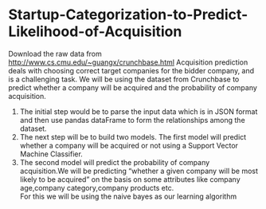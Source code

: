 # Startup-Categorization-to-Predict-Likelihood-of-Acquisition
Download the raw data from http://www.cs.cmu.edu/~guangx/crunchbase.html
Acquisition prediction deals with choosing correct target companies for the bidder company, and is a challenging task. We will be using the dataset from Crunchbase to predict whether a company   will   be   acquired   and   the   probability   of   company   acquisition.


1. The initial step would be to parse the input data which is in JSON format and then use
pandas   dataFrame   to   form   the   relationships   among   the   dataset.
2. The next step will be to build two models. The first model will predict whether a
company   will   be   acquired   or   not    using   a   Support   Vector   Machine   Classifier.
3. The second model will predict the probability of company acquisition.We  will be predicting “whether a given company will be
most likely to be acquired” on the basis on some attributes like company age,company category,company products etc.  
For this we will be using the naive bayes as our learning algorithm


